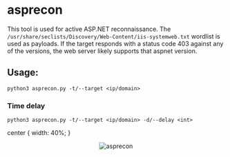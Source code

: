 # asprecon
This tool is used for active ASP.NET reconnaissance.  The ``/usr/share/seclists/Discovery/Web-Content/iis-systemweb.txt`` wordlist is used as payloads.
If the target responds with a status code 403 against any of the versions, the web server likely supports that aspnet version. 

## Usage:
```
python3 asprecon.py -t/--target <ip/domain>
```

### Time delay
```
python3 asprecon.py -t/--target <ip/domain> -d/--delay <int>
```

center {
width: 40%;
}

<div align="center"">

![asprecon](https://github.com/kva55/asprecon/assets/60018788/f72f973f-680b-43fe-93d6-6d3780fe7bab)

</div>
